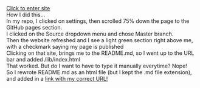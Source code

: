 <!DOCTYPE html>

<html lang="en" xmlns="http://www.w3.org/1999/xhtml">
<head>
  <meta charset="utf-8">
    <!--mobile screen-size responsive-->
  <meta name="viewport" content="width=device-width, initial-scale=1.0" />
</head>
<body>
<a href="https://stupendousc.github.io/personal-portfolio-site/lib/index.html">Click to enter site</a>
  
<section>
How I did this...<br>
In my repo, I clicked on settings, then scrolled 75% down the page to the GitHub pages section.<br>
I clicked on the Source dropdown menu and chose Master branch. <br>
Then the website refreshed and I see a light green section right above me, with a checkmark saying my page is published<br>
Clicking on that site, brings me to the README.md, so I went up to the URL bar and added /lib/index.html<br>
That worked.  But do I want to have to type it manually everytime? Nope! <br>
So I rewrote README.md as an html file (but I kept the .md file extension), and added in a <a href> link with my correct URL!
</section>
</body>
</html>
